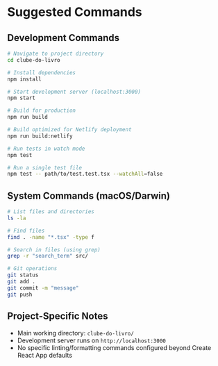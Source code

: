 # Suggested Commands

## Development Commands
```bash
# Navigate to project directory
cd clube-do-livro

# Install dependencies
npm install

# Start development server (localhost:3000)
npm start

# Build for production
npm run build

# Build optimized for Netlify deployment
npm run build:netlify

# Run tests in watch mode
npm test

# Run a single test file
npm test -- path/to/test.test.tsx --watchAll=false
```

## System Commands (macOS/Darwin)
```bash
# List files and directories
ls -la

# Find files
find . -name "*.tsx" -type f

# Search in files (using grep)
grep -r "search_term" src/

# Git operations
git status
git add .
git commit -m "message"
git push
```

## Project-Specific Notes
- Main working directory: `clube-do-livro/`
- Development server runs on `http://localhost:3000`
- No specific linting/formatting commands configured beyond Create React App defaults
